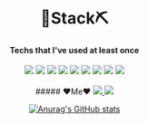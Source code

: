 

<div align="center">
  
# 🔨Stack⛏
#### Techs that I've used at least once
<div align="center">
<img src="https://img.shields.io/badge/C-A8B9CC?style=flat-square&logo=C&logoColor=white"/></a>
<img src="https://img.shields.io/badge/Java-007396?style=flat-square&logo=Java&logoColor=white"/></a>
<img src="https://img.shields.io/badge/Mysql-4479A1?style=flat-square&logo=Mysql&logoColor=white"/></a>
<img src="https://img.shields.io/badge/HTML5-E34F26?style=flat-square&logo=HTML5&logoColor=white"/></a>
<img src="https://img.shields.io/badge/CSS3-1572B6?style=flat-square&logo=CSS3&logoColor=white"/></a>
<img src="https://img.shields.io/badge/JavaScript-F7DF1E?style=flat-square&logo=JavaScript&logoColor=white"/></a>
<img src="https://img.shields.io/badge/C++-00599C?style=flat-square&logo=C++&logoColor=white"/></a>
<img src="https://img.shields.io/badge/Php-777BB4?style=flat-square&logo=Php&logoColor=white"/></a>
<img src="https://img.shields.io/badge/Android-3DDC84?style=flat-square&logo=Android&logoColor=white"/></a>
<br><br>
##### ❤Me❤
<a href="https://mail.google.com/mail/u/0/?tab=rm&ogbl#inbox" target="_blank"><img src="https://img.shields.io/badge/Gmail-EA4335?style=flat-square&logo=Gmail&logoColor=white"/>
</a>
<a href="https://www.instagram.com/s___m__j/" target="_blank"><img src="https://img.shields.io/badge/Instagram-E4405F?style=flat-square&logo=Instagram&logoColor=white"/>
</div>

![Anurag's GitHub stats](https://github-readme-stats.vercel.app/api?username=waawa04&show_icons=true&theme=buefy)
